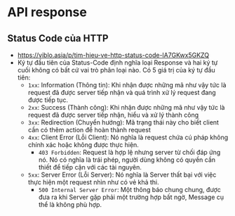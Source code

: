 # API response 
## Status Code của HTTP
+ https://viblo.asia/p/tim-hieu-ve-http-status-code-lA7GKwx5GKZQ
+  Ký tự đầu tiên của Status-Code định nghĩa loại Response và hai ký tự cuối không có bất cứ vai trò phân loại nào. Có 5 giá trị của ký tự đầu tiên:
    + `1xx`: Information (Thông tin): Khi nhận được những mã như vậy tức là request đã được server tiếp nhận và quá trình xử lý request đang được tiếp tục.
    + `2xx`: Success (Thành công): Khi nhận được những mã như vậy tức là request đã được server tiếp nhận, hiểu và xử lý thành công
    + `3xx`: Redirection (Chuyển hướng): Mã trạng thái này cho biết client cần có thêm action để hoàn thành request
    + `4xx`: Client Error (Lỗi Client): Nó nghĩa là request chứa cú pháp không chính xác hoặc không được thực hiện.
        + `403 Forbidden`: Request là hợp lệ nhưng server từ chối đáp ứng nó. Nó có nghĩa là trái phép, người dùng không có quyền cần thiết để tiếp cận với các tài nguyên.
    + `5xx`: Server Error (Lỗi Server): Nó nghĩa là Server thất bại với việc thực hiện một request nhìn như có vẻ khả thi.
        + `500 Internal Server Error`: Một thông báo chung chung, được đưa ra khi Server gặp phải một trường hợp bất ngờ, Message cụ thể là không phù hợp.